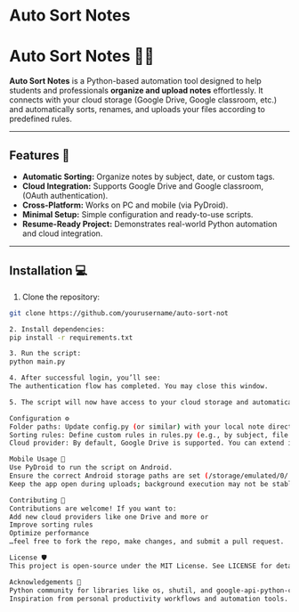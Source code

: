 # Auto Sort Notes

# Auto Sort Notes 📝✨

**Auto Sort Notes** is a Python-based automation tool designed to help students and professionals **organize and upload notes** effortlessly. It connects with your cloud storage (Google Drive, Google classroom, etc.) and automatically sorts, renames, and uploads your files according to predefined rules.

---

## Features 🚀

- **Automatic Sorting:** Organize notes by subject, date, or custom tags.  
- **Cloud Integration:** Supports Google Drive and Google classroom, (OAuth authentication).  
- **Cross-Platform:** Works on PC and mobile (via PyDroid).  
- **Minimal Setup:** Simple configuration and ready-to-use scripts.  
- **Resume-Ready Project:** Demonstrates real-world Python automation and cloud integration.

---

## Installation 💻

1. Clone the repository:

```bash
git clone https://github.com/yourusername/auto-sort-not

2. Install dependencies:
pip install -r requirements.txt

3. Run the script:
python main.py

4. After successful login, you’ll see:
The authentication flow has completed. You may close this window.

5. The script will now have access to your cloud storage and automatically start sorting and uploading notes.

Configuration ⚙️
Folder paths: Update config.py (or similar) with your local note directories.
Sorting rules: Define custom rules in rules.py (e.g., by subject, file type, or date).
Cloud provider: By default, Google Drive is supported. You can extend it to other providers.

Mobile Usage 📱
Use PyDroid to run the script on Android.
Ensure the correct Android storage paths are set (/storage/emulated/0/...).
Keep the app open during uploads; background execution may not be stable.

Contributing 🤝
Contributions are welcome! If you want to:
Add new cloud providers like one Drive and more or 
Improve sorting rules
Optimize performance
…feel free to fork the repo, make changes, and submit a pull request.

License 🛡️
This project is open-source under the MIT License. See LICENSE for details.

Acknowledgements 🙏
Python community for libraries like os, shutil, and google-api-python-client.
Inspiration from personal productivity workflows and automation tools.